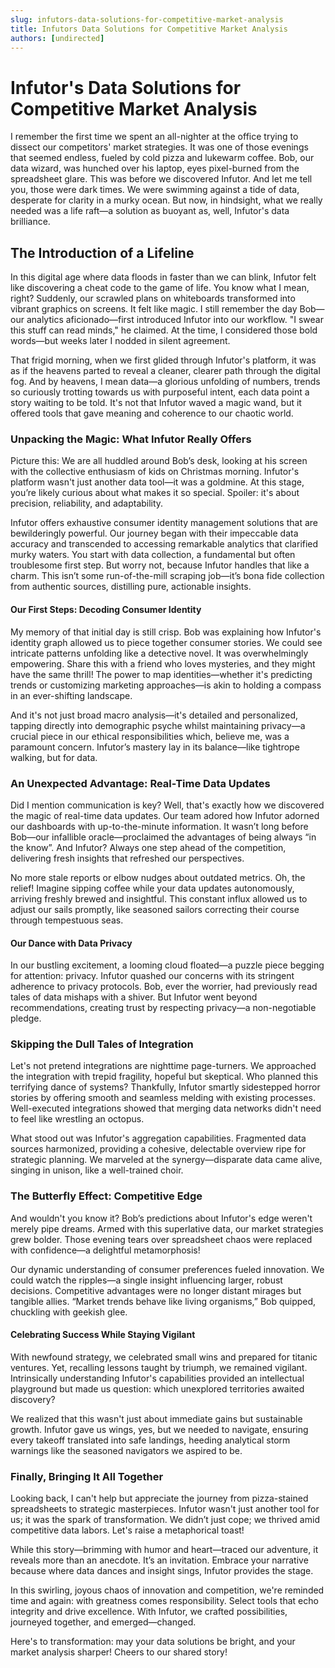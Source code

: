 ```yaml
---
slug: infutors-data-solutions-for-competitive-market-analysis
title: Infutors Data Solutions for Competitive Market Analysis
authors: [undirected]
---
```



# Infutor's Data Solutions for Competitive Market Analysis

I remember the first time we spent an all-nighter at the office trying to dissect our competitors' market strategies. It was one of those evenings that seemed endless, fueled by cold pizza and lukewarm coffee. Bob, our data wizard, was hunched over his laptop, eyes pixel-burned from the spreadsheet glare. This was before we discovered Infutor. And let me tell you, those were dark times. We were swimming against a tide of data, desperate for clarity in a murky ocean. But now, in hindsight, what we really needed was a life raft—a solution as buoyant as, well, Infutor's data brilliance.

## The Introduction of a Lifeline

In this digital age where data floods in faster than we can blink, Infutor felt like discovering a cheat code to the game of life. You know what I mean, right? Suddenly, our scrawled plans on whiteboards transformed into vibrant graphics on screens. It felt like magic. I still remember the day Bob—our analytics aficionado—first introduced Infutor into our workflow. "I swear this stuff can read minds," he claimed. At the time, I considered those bold words—but weeks later I nodded in silent agreement.

That frigid morning, when we first glided through Infutor's platform, it was as if the heavens parted to reveal a cleaner, clearer path through the digital fog. And by heavens, I mean data—a glorious unfolding of numbers, trends so curiously trotting towards us with purposeful intent, each data point a story waiting to be told. It's not that Infutor waved a magic wand, but it offered tools that gave meaning and coherence to our chaotic world.

### Unpacking the Magic: What Infutor Really Offers

Picture this: We are all huddled around Bob’s desk, looking at his screen with the collective enthusiasm of kids on Christmas morning. Infutor's platform wasn't just another data tool—it was a goldmine. At this stage, you’re likely curious about what makes it so special. Spoiler: it's about precision, reliability, and adaptability.

Infutor offers exhaustive consumer identity management solutions that are bewilderingly powerful. Our journey began with their impeccable data accuracy and transcended to accessing remarkable analytics that clarified murky waters. You start with data collection, a fundamental but often troublesome first step. But worry not, because Infutor handles that like a charm. This isn’t some run-of-the-mill scraping job—it’s bona fide collection from authentic sources, distilling pure, actionable insights.

#### Our First Steps: Decoding Consumer Identity

My memory of that initial day is still crisp. Bob was explaining how Infutor's identity graph allowed us to piece together consumer stories. We could see intricate patterns unfolding like a detective novel. It was overwhelmingly empowering. Share this with a friend who loves mysteries, and they might have the same thrill! The power to map identities—whether it's predicting trends or customizing marketing approaches—is akin to holding a compass in an ever-shifting landscape.

And it's not just broad macro analysis—it's detailed and personalized, tapping directly into demographic psyche whilst maintaining privacy—a crucial piece in our ethical responsibilities which, believe me, was a paramount concern. Infutor’s mastery lay in its balance—like tightrope walking, but for data.

### An Unexpected Advantage: Real-Time Data Updates

Did I mention communication is key? Well, that's exactly how we discovered the magic of real-time data updates. Our team adored how Infutor adorned our dashboards with up-to-the-minute information. It wasn’t long before Bob—our infallible oracle—proclaimed the advantages of being always “in the know”. And Infutor? Always one step ahead of the competition, delivering fresh insights that refreshed our perspectives.

No more stale reports or elbow nudges about outdated metrics. Oh, the relief! Imagine sipping coffee while your data updates autonomously, arriving freshly brewed and insightful. This constant influx allowed us to adjust our sails promptly, like seasoned sailors correcting their course through tempestuous seas.

#### Our Dance with Data Privacy

In our bustling excitement, a looming cloud floated—a puzzle piece begging for attention: privacy. Infutor quashed our concerns with its stringent adherence to privacy protocols. Bob, ever the worrier, had previously read tales of data mishaps with a shiver. But Infutor went beyond recommendations, creating trust by respecting privacy—a non-negotiable pledge.

### Skipping the Dull Tales of Integration

Let's not pretend integrations are nighttime page-turners. We approached the integration with trepid fragility, hopeful but skeptical. Who planned this terrifying dance of systems? Thankfully, Infutor smartly sidestepped horror stories by offering smooth and seamless melding with existing processes. Well-executed integrations showed that merging data networks didn't need to feel like wrestling an octopus.

What stood out was Infutor's aggregation capabilities. Fragmented data sources harmonized, providing a cohesive, delectable overview ripe for strategic planning. We marveled at the synergy—disparate data came alive, singing in unison, like a well-trained choir.

### The Butterfly Effect: Competitive Edge

And wouldn't you know it? Bob’s predictions about Infutor's edge weren't merely pipe dreams. Armed with this superlative data, our market strategies grew bolder. Those evening tears over spreadsheet chaos were replaced with confidence—a delightful metamorphosis!

Our dynamic understanding of consumer preferences fueled innovation. We could watch the ripples—a single insight influencing larger, robust decisions. Competitive advantages were no longer distant mirages but tangible allies. “Market trends behave like living organisms,” Bob quipped, chuckling with geekish glee.

#### Celebrating Success While Staying Vigilant

With newfound strategy, we celebrated small wins and prepared for titanic ventures. Yet, recalling lessons taught by triumph, we remained vigilant. Intrinsically understanding Infutor's capabilities provided an intellectual playground but made us question: which unexplored territories awaited discovery?

We realized that this wasn't just about immediate gains but sustainable growth. Infutor gave us wings, yes, but we needed to navigate, ensuring every takeoff translated into safe landings, heeding analytical storm warnings like the seasoned navigators we aspired to be.

### Finally, Bringing It All Together

Looking back, I can't help but appreciate the journey from pizza-stained spreadsheets to strategic masterpieces. Infutor wasn't just another tool for us; it was the spark of transformation. We didn’t just cope; we thrived amid competitive data labors. Let's raise a metaphorical toast!

While this story—brimming with humor and heart—traced our adventure, it reveals more than an anecdote. It’s an invitation. Embrace your narrative because where data dances and insight sings, Infutor provides the stage.

In this swirling, joyous chaos of innovation and competition, we're reminded time and again: with greatness comes responsibility. Select tools that echo integrity and drive excellence. With Infutor, we crafted possibilities, journeyed together, and emerged—changed.

Here's to transformation: may your data solutions be bright, and your market analysis sharper! Cheers to our shared story!